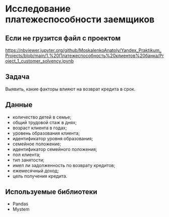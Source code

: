 # Исследование платежеспособности заемщиков

## Если не грузится файл с проектом
https://nbviewer.jupyter.org/github/MoskalenkoAnatoly/Yandex_Praktikum_Projects/blob/main/1.%20Платежеспособность%20клиентов%20банка/Project_1_customer_solvency.ipynb

## Задача

Выявить, какие факторы влияют на возврат кредита в срок.

## Данные

- количество детей в семье;
- общий трудовой стаж в днях;
- возраст клиента в годах;
- уровень образования клиента;
- идентификатор уровня образования;
- семейное положение;
- идентификатор семейного положения;
- пол клиента;
- тип занятости;
- имел ли задолженность по возврату кредитов;
- ежемесячный доход;
- цель получения кредита.


## Используемые библиотеки

- Pandas
- Mystem

